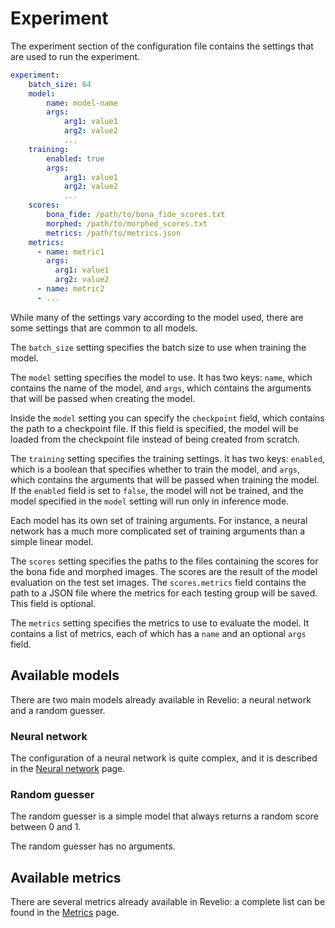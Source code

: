 # Experiment

The experiment section of the configuration file contains the settings that
are used to run the experiment.

```yaml
experiment:
    batch_size: 64
    model:
        name: model-name
        args:
            arg1: value1
            arg2: value2
            ...
    training:
        enabled: true
        args:
            arg1: value1
            arg2: value2
            ...
    scores:
        bona_fide: /path/to/bona_fide_scores.txt
        morphed: /path/to/morphed_scores.txt
        metrics: /path/to/metrics.json
    metrics:
      - name: metric1
        args:
          arg1: value1
          arg2: value2
      - name: metric2
      - ...
```

While many of the settings vary according to the model used, there are some
settings that are common to all models.

The `batch_size` setting specifies the batch size to use when training the model.

The `model` setting specifies the model to use. It has two keys: `name`, which
contains the name of the model, and `args`, which contains the arguments that
will be passed when creating the model.

Inside the `model` setting you can specify the `checkpoint` field, which
contains the path to a checkpoint file. If this field is specified, the model
will be loaded from the checkpoint file instead of being created from scratch.

The `training` setting specifies the training settings. It has two keys:
`enabled`, which is a boolean that specifies whether to train the model, and
`args`, which contains the arguments that will be passed when training the
model.
If the `enabled` field is set to `false`, the model will not be trained, and
the model specified in the `model` setting will run only in inference mode.

Each model has its own set of training arguments. For instance, a neural network has
a much more complicated set of training arguments than a simple linear model.

The `scores` setting specifies the paths to the files containing the scores
for the bona fide and morphed images. The scores are the result of the model
evaluation on the test set images.
The `scores.metrics` field contains the path to a JSON file where the metrics
for each testing group will be saved. This field is optional.

The `metrics` setting specifies the metrics to use to evaluate the model. It
contains a list of metrics, each of which has a `name` and an optional `args` field.

## Available models

There are two main models already available in Revelio:
a neural network and a random guesser.

### Neural network

The configuration of a neural network is quite complex, and it is described in
the [Neural network](neural-network.md) page.

### Random guesser

The random guesser is a simple model that always returns a random score between 0 and 1.

The random guesser has no arguments.

## Available metrics

There are several metrics already available in Revelio:
a complete list can be found in the [Metrics](metrics.md) page.
